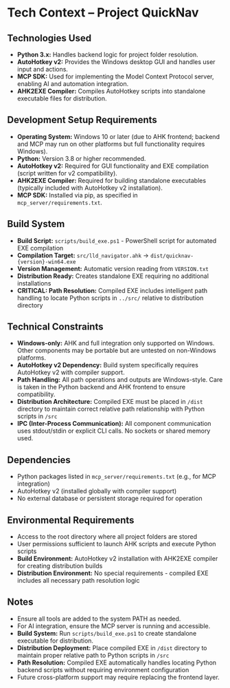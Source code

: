 # Tech Context – Project QuickNav

## Technologies Used

- **Python 3.x:** Handles backend logic for project folder resolution.
- **AutoHotkey v2:** Provides the Windows desktop GUI and handles user input and actions.
- **MCP SDK:** Used for implementing the Model Context Protocol server, enabling AI and automation integration.
- **AHK2EXE Compiler:** Compiles AutoHotkey scripts into standalone executable files for distribution.

## Development Setup Requirements

- **Operating System:** Windows 10 or later (due to AHK frontend; backend and MCP may run on other platforms but full functionality requires Windows).
- **Python:** Version 3.8 or higher recommended.
- **AutoHotkey v2:** Required for GUI functionality and EXE compilation (script written for v2 compatibility).
- **AHK2EXE Compiler:** Required for building standalone executables (typically included with AutoHotkey v2 installation).
- **MCP SDK:** Installed via pip, as specified in `mcp_server/requirements.txt`.

## Build System

- **Build Script:** `scripts/build_exe.ps1` - PowerShell script for automated EXE compilation
- **Compilation Target:** `src/lld_navigator.ahk` → `dist/quicknav-{version}-win64.exe`
- **Version Management:** Automatic version reading from `VERSION.txt`
- **Distribution Ready:** Creates standalone EXE requiring no additional installations
- **CRITICAL: Path Resolution:** Compiled EXE includes intelligent path handling to locate Python scripts in `../src/` relative to distribution directory

## Technical Constraints

- **Windows-only:** AHK and full integration only supported on Windows. Other components may be portable but are untested on non-Windows platforms.
- **AutoHotkey v2 Dependency:** Build system specifically requires AutoHotkey v2 with compiler support.
- **Path Handling:** All path operations and outputs are Windows-style. Care is taken in the Python backend and AHK frontend to ensure compatibility.
- **Distribution Architecture:** Compiled EXE must be placed in `/dist` directory to maintain correct relative path relationship with Python scripts in `/src`
- **IPC (Inter-Process Communication):** All component communication uses stdout/stdin or explicit CLI calls. No sockets or shared memory used.

## Dependencies

- Python packages listed in `mcp_server/requirements.txt` (e.g., for MCP integration)
- AutoHotkey v2 (installed globally with compiler support)
- No external database or persistent storage required for operation

## Environmental Requirements

- Access to the root directory where all project folders are stored
- User permissions sufficient to launch AHK scripts and execute Python scripts
- **Build Environment:** AutoHotkey v2 installation with AHK2EXE compiler for creating distribution builds
- **Distribution Environment:** No special requirements - compiled EXE includes all necessary path resolution logic

## Notes

- Ensure all tools are added to the system PATH as needed.
- For AI integration, ensure the MCP server is running and accessible.
- **Build System:** Run `scripts/build_exe.ps1` to create standalone executable for distribution.
- **Distribution Deployment:** Place compiled EXE in `/dist` directory to maintain proper relative path to Python scripts in `/src`
- **Path Resolution:** Compiled EXE automatically handles locating Python backend scripts without requiring environment configuration
- Future cross-platform support may require replacing the frontend layer.